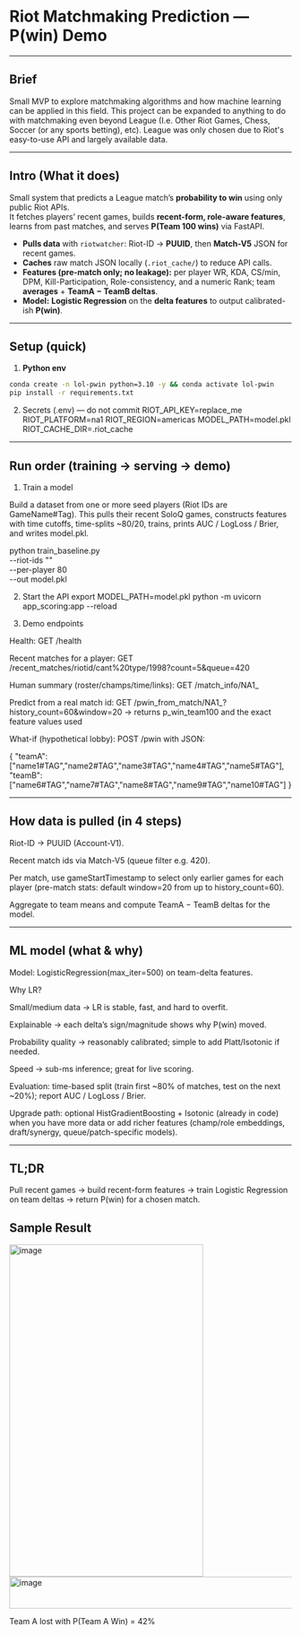 # Riot Matchmaking Prediction — P(win) Demo

---

## Brief
Small MVP to explore matchmaking algorithms and how machine learning can be applied in this field. This project can be expanded to anything to do with matchmaking even beyond League (I.e. Other Riot Games, Chess, Soccer (or any sports betting), etc).
League was only chosen due to Riot's easy-to-use API and largely available data.

---

## Intro (What it does)
Small system that predicts a League match’s **probability to win** using only public Riot APIs.  
It fetches players’ recent games, builds **recent-form, role-aware features**, learns from past matches, and serves **P(Team 100 wins)** via FastAPI.
- **Pulls data** with `riotwatcher`: Riot-ID → **PUUID**, then **Match-V5** JSON for recent games.  
- **Caches** raw match JSON locally (`.riot_cache/`) to reduce API calls.  
- **Features (pre-match only; no leakage):** per player WR, KDA, CS/min, DPM, Kill-Participation, Role-consistency, and a numeric Rank; team **averages** + **TeamA − TeamB deltas**.  
- **Model:** **Logistic Regression** on the **delta features** to output calibrated-ish **P(win)**.

---

## Setup (quick)
1) **Python env**
```bash
conda create -n lol-pwin python=3.10 -y && conda activate lol-pwin
pip install -r requirements.txt
```

2. Secrets (.env) — do not commit
RIOT_API_KEY=replace_me
RIOT_PLATFORM=na1
RIOT_REGION=americas
MODEL_PATH=model.pkl
RIOT_CACHE_DIR=.riot_cache

---

## Run order (training → serving → demo)
1) Train a model

Build a dataset from one or more seed players (Riot IDs are GameName#Tag).
This pulls their recent SoloQ games, constructs features with time cutoffs, time-splits ~80/20, trains, prints AUC / LogLoss / Brier, and writes model.pkl.

python train_baseline.py \
  --riot-ids "<enter here>" \
  --per-player 80 \
  --out model.pkl

2) Start the API
export MODEL_PATH=model.pkl
python -m uvicorn app_scoring:app --reload

3) Demo endpoints

Health: GET /health

Recent matches for a player:
GET /recent_matches/riotid/cant%20type/1998?count=5&queue=420

Human summary (roster/champs/time/links):
GET /match_info/NA1_<MATCHID>

Predict from a real match id:
GET /pwin_from_match/NA1_<MATCHID>?history_count=60&window=20
→ returns p_win_team100 and the exact feature values used

What-if (hypothetical lobby):
POST /pwin with JSON:

{
  "teamA": ["name1#TAG","name2#TAG","name3#TAG","name4#TAG","name5#TAG"],
  "teamB": ["name6#TAG","name7#TAG","name8#TAG","name9#TAG","name10#TAG"]
}

---

## How data is pulled (in 4 steps)

Riot-ID → PUUID (Account-V1).

Recent match ids via Match-V5 (queue filter e.g. 420).

Per match, use gameStartTimestamp to select only earlier games for each player (pre-match stats: default window=20 from up to history_count=60).

Aggregate to team means and compute TeamA − TeamB deltas for the model.

---

## ML model (what & why)

Model: LogisticRegression(max_iter=500) on team-delta features.

Why LR?

Small/medium data → LR is stable, fast, and hard to overfit.

Explainable → each delta’s sign/magnitude shows why P(win) moved.

Probability quality → reasonably calibrated; simple to add Platt/Isotonic if needed.

Speed → sub-ms inference; great for live scoring.

Evaluation: time-based split (train first ~80% of matches, test on the next ~20%); report AUC / LogLoss / Brier.

Upgrade path: optional HistGradientBoosting + Isotonic (already in code) when you have more data or add richer features (champ/role embeddings, draft/synergy, queue/patch-specific models).

---

## TL;DR

Pull recent games → build recent-form features → train Logistic Regression on team deltas → return P(win) for a chosen match.

## Sample Result
<img width="346" height="593" alt="image" src="https://github.com/user-attachments/assets/c0a5273e-50d9-42cc-b9d6-0c91a668ff4f" />
<img width="924" height="57" alt="image" src="https://github.com/user-attachments/assets/49f14ab9-14b0-453b-92c5-a2e311d276a8" />

Team A lost with P(Team A Win) = 42%


